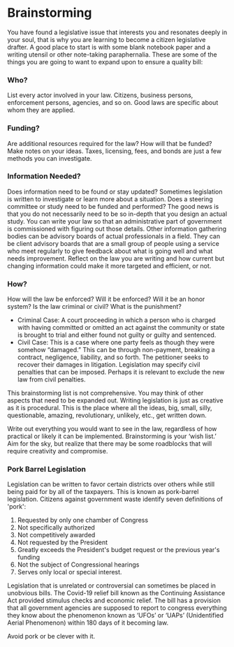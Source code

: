 # Brainstorming

You have found a legislative issue that interests you and resonates deeply in your soul, that is why you are learning to become a citizen legislative drafter. A good place to start is with some blank notebook paper and a writing utensil or other note-taking paraphernalia. These are some of the things you are going to want to expand upon to ensure a quality bill:

### Who? <a id="who"></a>

List every actor involved in your law. Citizens, business persons, enforcement persons, agencies, and so on. Good laws are specific about whom they are applied.

### Funding?  <a id="funding"></a>

 Are additional resources required for the law? How will that be funded? Make notes on your ideas. Taxes, licensing, fees, and bonds are just a few methods you can investigate.

### Information Needed?  <a id="information-needed"></a>

Does information need to be found or stay updated? Sometimes legislation is written to investigate or learn more about a situation. Does a steering committee or study need to be funded and performed? The good news is that you do not necessarily need to be so in-depth that you design an actual study. You can write your law so that an administrative part of government is commissioned with figuring out those details. Other information gathering bodies can be advisory boards of actual professionals in a field. They can be client advisory boards that are a small group of people using a service who meet regularly to give feedback about what is going well and what needs improvement. Reflect on the law you are writing and how current but changing information could make it more targeted and efficient, or not.

### How? <a id="how"></a>

How will the law be enforced? Will it be enforced? Will it be an honor system? Is the law criminal or civil? What is the punishment?

*  Criminal Case: A court proceeding in which a person who is charged with having committed or omitted an act against the community or state is brought to trial and either found not guilty or guilty and sentenced.
*  Civil Case: This is a case where one party feels as though they were somehow “damaged.” This can be through non-payment, breaking a contract, negligence, liability, and so forth. The petitioner seeks to recover their damages in litigation. Legislation may specify civil penalties that can be imposed. Perhaps it is relevant to exclude the new law from civil penalties.	 

This brainstorming list is not comprehensive. You may think of other aspects that need to be expanded out. Writing legislation is just as creative as it is procedural. This is the place where all the ideas, big, small, silly, questionable, amazing, revolutionary, unlikely, etc., get written down.

 Write out everything you would want to see in the law, regardless of how practical or likely it can be implemented. Brainstorming is your ‘wish list.’ Aim for the sky, but realize that there may be some roadblocks that will require creativity and compromise.

### Pork Barrel Legislation

Legislation can be written to favor certain districts over others while still being paid for by all of the taxpayers.  This is known as pork-barrel legislation.  Citizens against government waste identify seven definitions of 'pork':

1. Requested by only one chamber of Congress
2. Not specifically authorized
3. Not competitively awarded
4. Not requested by the President
5. Greatly exceeds the President's budget request or the previous year's funding
6. Not the subject of Congressional hearings
7. Serves only local or special interest.

Legislation that is unrelated or controversial can sometimes be placed in unobvious bills.  The Covid-19 relief bill known as the Continuing Assistance Act provided stimulus checks and economic relief. The bill has a provision that all government agencies are supposed to report to congress everything they know about the phenomenon known as ‘UFOs’ or ‘UAPs’ \(Unidentified Aerial Phenomenon\) within 180 days of it becoming law.

Avoid pork or be clever with it.

